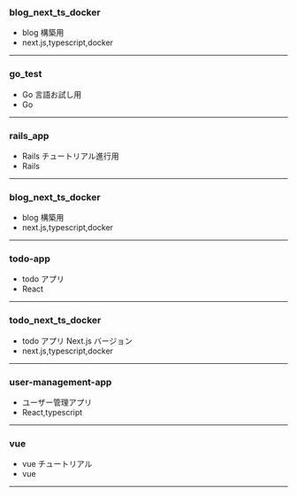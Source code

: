 ### blog_next_ts_docker

- blog 構築用
- next.js,typescript,docker

<hr>

### go_test

- Go 言語お試し用
- Go

<hr>

### rails_app

- Rails チュートリアル進行用
- Rails

<hr>

### blog_next_ts_docker

- blog 構築用
- next.js,typescript,docker

<hr>

### todo-app

- todo アプリ
- React

<hr>

### todo_next_ts_docker

- todo アプリ Next.js バージョン
- next.js,typescript,docker

<hr>

### user-management-app

- ユーザー管理アプリ
- React,typescript

<hr>

### vue

- vue チュートリアル
- vue

<hr>
